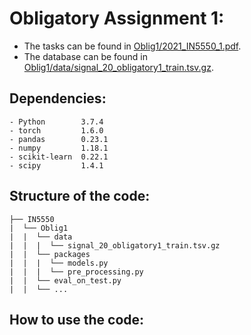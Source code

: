 # Obligatory Assignment 1:
* The tasks can be found in [Oblig1/2021_IN5550_1.pdf](Oblig1/2021_in5550_1.pdf).
* The database can be found in [Oblig1/data/signal_20_obligatory1_train.tsv.gz](data/signal_20_obligatory1_train.tsv.gz).

## Dependencies:
```
- Python        3.7.4
- torch         1.6.0  
- pandas        0.23.1
- numpy         1.18.1
- scikit-learn  0.22.1
- scipy         1.4.1 
```

## Structure of the code:

```
├── IN5550
|  └── Oblig1
|  |  └── data
|  |  |  └── signal_20_obligatory1_train.tsv.gz
|  |  └── packages
|  |  |  └── models.py
|  |  |  └── pre_processing.py
|  |  └── eval_on_test.py
|  |  └── ...
```

## How to use the code:
